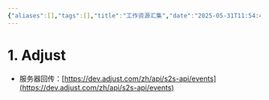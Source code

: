 ```yaml
---
{"aliases":[],"tags":[],"title":"工作资源汇集","date":"2025-05-31T11:54:42Z","date_modify":"2025-05-31T16:58:55Z","dg-publish":true,"permalink":"/600_Publish/工作资源汇集/","dgPassFrontmatter":true,"noteIcon":"","created":"2025-05-31T11:54:42Z","updated":"2025-05-31T16:58:55Z"}
---
```



# 1. Adjust

- 服务器回传：[https://dev.adjust.com/zh/api/s2s-api/events](https://dev.adjust.com/zh/api/s2s-api/events)

